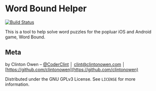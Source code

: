 # Word Bound Helper
<!-- > Get organized. Stay focused. Do more. -->

<!-- [![NPM Version][npm-image]][npm-url] -->
[![Build Status](https://travis-ci.org/clintonowen/word-bound-helper-client.svg?branch=master)](https://travis-ci.org/clintonowen/word-bound-helper-client)
<!-- [![Downloads Stats][npm-downloads]][npm-url] -->

<!-- ## [Live App](https://kando-mvp.herokuapp.com) -->
<!-- ( Test Account: &nbsp; **testuser** &nbsp; / &nbsp; **password** ) -->

This is a tool to help solve word puzzles for the popluar iOS and Android game, Word Bound.

<!-- ![](images/screenshot-5.png) -->

<!-- ## Installation

OS X & Linux:

```sh
npm install my-crazy-module --save
```

Windows:

```sh
edit autoexec.bat
``` -->

<!-- ## Usage example

A few motivating and useful examples of how your product can be used. Spice this up with code blocks and potentially more screenshots. -->

<!-- _For more examples and usage, please refer to the [Wiki][wiki]._ -->

<!-- ## Technology Stack
**Front End**:
* React (via [create-react-app](https://github.com/facebook/create-react-app)), React Router
* Redux, Redux Thunk, Redux Form
* React DnD, React Responsive, React Swipeable Views, Moment.js
* JavaScript
* HTML, CSS

**Back End** ([Server GitHub Repo](https://github.com/clintonowen/kando-mvp-server))
* Node
* Express
* Passport, bcrypt (Local & JWT Authentication)
* Mongoose
* Mocha, Chai (Testing)

**Database**
* MongoDB

**CICD**
* Mocha, Chai
* TravisCI
* Heroku -->

<!-- ## Main Project Structure

```
kando-mvp-client/
├── node_modules/ (see "Development Setup")
├── public/
│   └── index.html (static markup)
├── src/
│   ├── actions/
│   ├── components/
│   │   └── App.js (top-level component)
│   ├── reducers/
│   ├── index.js (renders `App` to index.html)
│   └── store.js (Redux store)
├── LICENSE (GNU GPLv3)
├── package.json (NPM dependencies)
└── README.md
``` -->

<!-- ## Development setup

To clone the repo to your local development environment and verify that the test-suite passes, execute the following commands (requires [Node](https://nodejs.org)).

```sh
# Clone the repo
git clone https://github.com/clintonowen/kando-mvp-client.git

# Move into the project directory
cd kando-mvp-client

# Install dependencies (in /node_modules/)
npm i

# Run the test-suite:
npm test

# Run the app:
npm start
``` -->

<!-- ## Release History

* 0.2.1
    * CHANGE: Update docs (module code remains unchanged)
* 0.2.0
    * CHANGE: Remove `setDefaultXYZ()`
    * ADD: Add `init()`
* 0.1.1
    * FIX: Crash when calling `baz()` (Thanks @GenerousContributorName!)
* 0.1.0
    * The first proper release
    * CHANGE: Rename `foo()` to `bar()`
* 0.0.1
    * Work in progress -->

<!-- ## Contributing

1. Fork it (<https://github.com/yourname/yourproject/fork>)
2. Create your feature branch (`git checkout -b feature/fooBar`)
3. Commit your changes (`git commit -am 'Add some fooBar'`)
4. Push to the branch (`git push origin feature/fooBar`)
5. Create a new Pull Request -->

## Meta

by Clinton Owen – [@CoderClint](https://twitter.com/CoderClint) │ clint@clintonowen.com │ [https://github.com/clintonowen](https://github.com/clintonowen)

Distributed under the GNU GPLv3 License. See ``LICENSE`` for more information.

<!-- ## Additional Screenshots

### Landing Page:
![](images/screenshot-1.png)
### Login Screen:
![](images/screenshot-2.png)
### Signup Form:
![](images/screenshot-3.png)
### Main KanDo Board:
![](images/screenshot-4.png)
### Board + Timer:
![](images/screenshot-5.png)
### Mobile View:
![](images/screenshot-6.png)
### Mobile Swiping:
![](images/screenshot-7.png)
### Mobile Timer Closed:
![](images/screenshot-8.png) -->

<!-- Markdown link & img dfn's -->
[npm-image]: https://img.shields.io/npm/v/datadog-metrics.svg?style=flat-square
[npm-url]: https://npmjs.org/package/datadog-metrics
[npm-downloads]: https://img.shields.io/npm/dm/datadog-metrics.svg?style=flat-square
[travis-image]: https://img.shields.io/travis/dbader/node-datadog-metrics/master.svg?style=flat-square
[travis-url]: https://travis-ci.org/dbader/node-datadog-metrics
[wiki]: https://github.com/yourname/yourproject/wiki